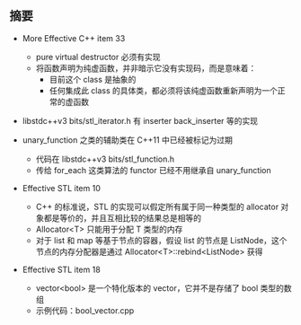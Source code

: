 ## 摘要

* More Effective C++ item 33
    * pure virtual destructor 必须有实现
    * 将函数声明为纯虚函数，并非暗示它没有实现码，而是意味着：
        * 目前这个 class 是抽象的
        * 任何集成此 class 的具体类，都必须将该纯虚函数重新声明为一个正常的虚函数

* libstdc++v3 bits/stl\_iterator.h 有 inserter back\_inserter 等的实现

* unary\_function 之类的辅助类在 C++11 中已经被标记为过期
    * 代码在 libstdc++v3 bits/stl\_function.h
    * 传给 for\_each 这类算法的 functor 已经不用继承自 unary\_function

* Effective STL item 10
    * C++ 的标准说，STL 的实现可以假定所有属于同一种类型的 allocator 对象都是等价的，并且互相比较的结果总是相等的
    * Allocator&lt;T&gt; 只能用于分配 T 类型的内存
    * 对于 list 和 map 等基于节点的容器，假设 list 的节点是 ListNode，这个节点的内存分配器是通过 Allocator&lt;T&gt;::rebind&lt;ListNode&gt; 获得

* Effective STL item 18
    * vector&lt;bool&gt; 是一个特化版本的 vector，它并不是存储了 bool 类型的数组
    * 示例代码：bool\_vector.cpp
